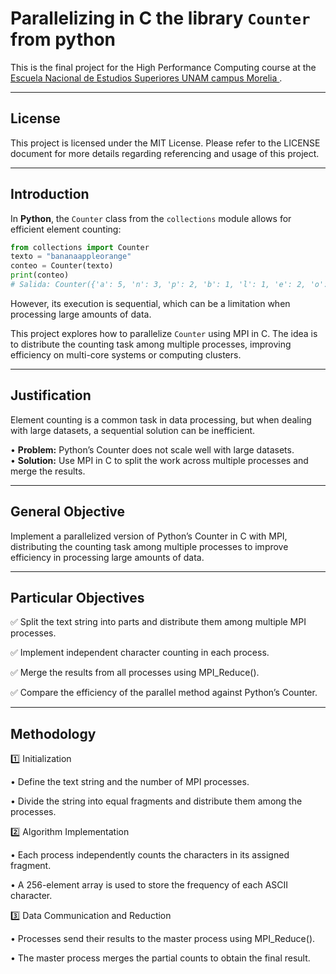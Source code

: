 # **Parallelizing in C the library `Counter` from python**

This is the final project for the High Performance Computing course at the [<ins>Escuela Nacional de Estudios Superiores UNAM campus Morelia </ins>](https://www.enesmorelia.unam.mx).

---

## License
This project is licensed under the MIT License. Please refer to the LICENSE document for more details regarding referencing and usage of this project.

---

## **Introduction**  
In **Python**, the `Counter` class from the `collections` module allows for efficient element counting:
```python
from collections import Counter  
texto = "bananaappleorange"  
conteo = Counter(texto)  
print(conteo)  
# Salida: Counter({'a': 5, 'n': 3, 'p': 2, 'b': 1, 'l': 1, 'e': 2, 'o': 1, 'r': 1, 'g': 1})
```   
However, its execution is sequential, which can be a limitation when processing large amounts of data.

This project explores how to parallelize `Counter` using MPI in C. The idea is to distribute the counting task among multiple processes, improving efficiency on multi-core systems or computing clusters.

---

## **Justification**  
Element counting is a common task in data processing, but when dealing with large datasets, a sequential solution can be inefficient.

• **Problem:** Python’s Counter does not scale well with large datasets.  
• **Solution:** Use MPI in C to split the work across multiple processes and merge the results.

---

## **General Objective**  
Implement a parallelized version of Python’s Counter in C with MPI, distributing the counting task among multiple processes to improve efficiency in processing large amounts of data.

---

## **Particular Objectives**  

✅ Split the text string into parts and distribute them among multiple MPI processes.

✅ Implement independent character counting in each process.

✅ Merge the results from all processes using MPI_Reduce().

✅ Compare the efficiency of the parallel method against Python’s Counter.

---

## **Methodology**  

1️⃣ Initialization

• Define the text string and the number of MPI processes.

• Divide the string into equal fragments and distribute them among the processes.

2️⃣ Algorithm Implementation

• Each process independently counts the characters in its assigned fragment.

• A 256-element array is used to store the frequency of each ASCII character.

3️⃣ Data Communication and Reduction

• Processes send their results to the master process using MPI_Reduce().

• The master process merges the partial counts to obtain the final result.  
